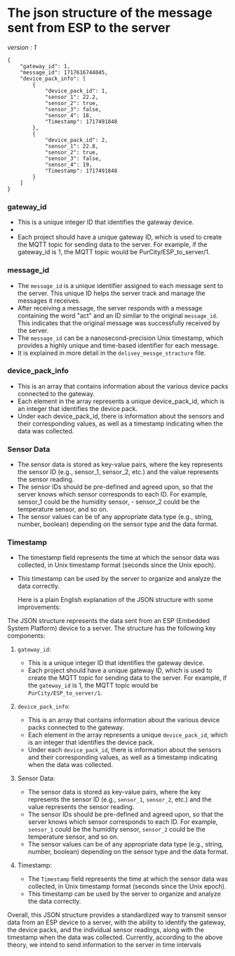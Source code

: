 
# The json structure of the message sent from ESP to the server
_version : 1_

```
{
    "gateway_id": 1,
    "message_id": 1717616744045,
    "device_pack_info": [
        {
            "device_pack_id": 1,
            "sensor_1": 22.2,
            "sensor_2": true,
            "sensor_3": false,
            "sensor_4": 18,
            "Timestamp": 1717491848
        },
        {
            "device_pack_id": 2,
            "sensor_1": 22.8,
            "sensor_2": true,
            "sensor_3": false,
            "sensor_4": 19,
            "Timestamp": 1717491848
        }
    ]
}
```




### gateway_id
- This is a unique integer ID that identifies the gateway device.
- 
- Each project should have a unique gateway ID, which is used to create the MQTT topic for sending data to the server. For example, if the gateway_id is 1, the MQTT topic would be PurCity/ESP_to_server/1.

### message_id

- The `message_id` is a unique identifier assigned to each message sent to the server. This unique ID helps the server track and manage the messages it receives.
- After receiving a message, the server responds with a message containing the word "act" and an ID similar to the original `message_id`. This indicates that the original message was successfully received by the server.
- The `message_id` can be a nanosecond-precision Unix timestamp, which provides a highly unique and time-based identifier for each message.
- It is explained in more detail in the `delivey_messge_stracture` file.

### device_pack_info
- This is an array that contains information about the various device packs connected to the gateway.
- Each element in the array represents a unique device_pack_id, which is an integer that identifies the device pack.
- Under each device_pack_id, there is information about the sensors and their corresponding values, as well as a timestamp indicating when the data was collected.

### Sensor Data
- The sensor data is stored as key-value pairs, where the key represents the sensor ID (e.g., sensor_1, sensor_2, etc.) and the value represents the sensor reading.
- The sensor IDs should be pre-defined and agreed upon, so that the server knows which sensor corresponds to each ID. For example, sensor_1 could be the humidity sensor, - sensor_2 could be the temperature sensor, and so on.
- The sensor values can be of any appropriate data type (e.g., string, number, boolean) depending on the sensor type and the data format.

### Timestamp
- The timestamp field represents the time at which the sensor data was collected, in Unix timestamp format (seconds since the Unix epoch).
- This timestamp can be used by the server to organize and analyze the data correctly.


  Here is a plain English explanation of the JSON structure with some improvements:

The JSON structure represents the data sent from an ESP (Embedded System Platform) device to a server. The structure has the following key components:

1. `gateway_id`:
   - This is a unique integer ID that identifies the gateway device.
   - Each project should have a unique gateway ID, which is used to create the MQTT topic for sending data to the server. For example, if the `gateway_id` is 1, the MQTT topic would be `PurCity/ESP_to_server/1`.

2. `device_pack_info`:
   - This is an array that contains information about the various device packs connected to the gateway.
   - Each element in the array represents a unique `device_pack_id`, which is an integer that identifies the device pack.
   - Under each `device_pack_id`, there is information about the sensors and their corresponding values, as well as a timestamp indicating when the data was collected.

3. Sensor Data:
   - The sensor data is stored as key-value pairs, where the key represents the sensor ID (e.g., `sensor_1`, `sensor_2`, etc.) and the value represents the sensor reading.
   - The sensor IDs should be pre-defined and agreed upon, so that the server knows which sensor corresponds to each ID. For example, `sensor_1` could be the humidity sensor, `sensor_2` could be the temperature sensor, and so on.
   - The sensor values can be of any appropriate data type (e.g., string, number, boolean) depending on the sensor type and the data format.

4. Timestamp:
   - The `Timestamp` field represents the time at which the sensor data was collected, in Unix timestamp format (seconds since the Unix epoch).
   - This timestamp can be used by the server to organize and analyze the data correctly.

Overall, this JSON structure provides a standardized way to transmit sensor data from an ESP device to a server, with the ability to identify the gateway, the device packs, and the individual sensor readings, along with the timestamp when the data was collected.
Currently, according to the above theory, we intend to send information to the server in time intervals


